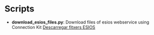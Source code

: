 # Scripts

- **download_esios_files.py**: Download files of esios webservice using Connection Kit [Descarregar fitxers ESIOS](https://wikijs.somenergia.coop/e/ca/erp-team/descarregar-fitxers-esios)
